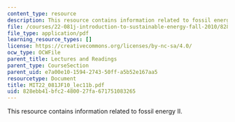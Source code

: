 ```yaml
---
content_type: resource
description: This resource contains information related to fossil energy II.
file: /courses/22-081j-introduction-to-sustainable-energy-fall-2010/828ebb41bfc2480027fa671751083265_MIT22_081JF10_lec11b.pdf
file_type: application/pdf
learning_resource_types: []
license: https://creativecommons.org/licenses/by-nc-sa/4.0/
ocw_type: OCWFile
parent_title: Lectures and Readings
parent_type: CourseSection
parent_uid: e7a00e10-1594-2743-50ff-a5b52e167aa5
resourcetype: Document
title: MIT22_081JF10_lec11b.pdf
uid: 828ebb41-bfc2-4800-27fa-671751083265
---
```

This resource contains information related to fossil energy II.